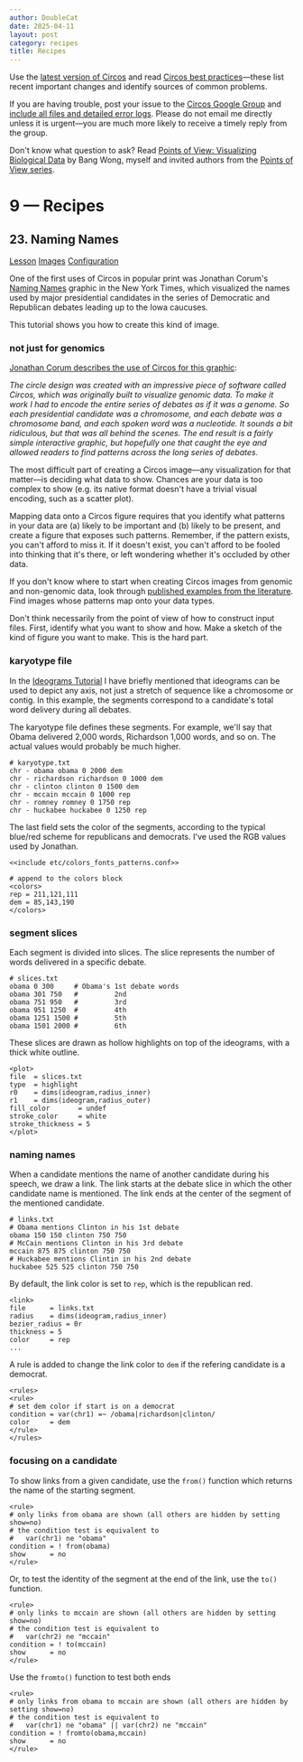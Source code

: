 ```yaml
---
author: DoubleCat
date: 2025-04-11
layout: post
category: recipes
title: Recipes
---
```


Use the [latest version of Circos](/software/download/circos/) and read
[Circos best
practices](/documentation/tutorials/reference/best_practices/)—these list
recent important changes and identify sources of common problems.

If you are having trouble, post your issue to the [Circos Google
Group](https://groups.google.com/group/circos-data-visualization) and [include
all files and detailed error logs](/support/support/). Please do not email me
directly unless it is urgent—you are much more likely to receive a timely
reply from the group.

Don't know what question to ask? Read [Points of View: Visualizing Biological
Data](https://www.nature.com/nmeth/journal/v9/n12/full/nmeth.2258.html) by
Bang Wong, myself and invited authors from the [Points of View
series](https://mk.bcgsc.ca/pointsofview).

# 9 — Recipes

## 23\. Naming Names

[Lesson](/documentation/tutorials/recipes/naming_names/lesson)
[Images](/documentation/tutorials/recipes/naming_names/images)
[Configuration](/documentation/tutorials/recipes/naming_names/configuration)

One of the first uses of Circos in popular print was Jonathan Corum's [Naming
Names](https://www.nytimes.com/interactive/2007/12/15/us/politics/DEBATE.html)
graphic in the New York Times, which visualized the names used by major
presidential candidates in the series of Democratic and Republican debates
leading up to the Iowa caucuses.

This tutorial shows you how to create this kind of image.

### not just for genomics

[Jonathan Corum describes the use of Circos for this
graphic](https://www.nytimes.com/2008/02/25/business/media/25asktheeditors.html?pagewanted=5&_r=1):

_The circle design was created with an impressive piece of software called
Circos, which was originally built to visualize genomic data. To make it work
I had to encode the entire series of debates as if it was a genome. So each
presidential candidate was a chromosome, and each debate was a chromosome
band, and each spoken word was a nucleotide. It sounds a bit ridiculous, but
that was all behind the scenes. The end result is a fairly simple interactive
graphic, but hopefully one that caught the eye and allowed readers to find
patterns across the long series of debates._

The most difficult part of creating a Circos image—any visualization for that
matter—is deciding what data to show. Chances are your data is too complex to
show (e.g. its native format doesn't have a trivial visual encoding, such as a
scatter plot).

Mapping data onto a Circos figure requires that you identify what patterns in
your data are (a) likely to be important and (b) likely to be present, and
create a figure that exposes such patterns. Remember, if the pattern exists,
you can't afford to miss it. If it doesn't exist, you can't afford to be
fooled into thinking that it's there, or left wondering whether it's occluded
by other data.

If you don't know where to start when creating Circos images from genomic and
non-genomic data, look through [published examples from the
literature](/images/scientific_literature/). Find images whose patterns map
onto your data types.

Don't think necessarily from the point of view of how to construct input
files. First, identify what you want to show and how. Make a sketch of the
kind of figure you want to make. This is the hard part.

### karyotype file

In the [Ideograms Tutorial](/documentation/tutorials/ideograms/ideograms/) I
have briefly mentioned that ideograms can be used to depict any axis, not just
a stretch of sequence like a chromosome or contig. In this example, the
segments correspond to a candidate's total word delivery during all debates.

The karyotype file defines these segments. For example, we'll say that Obama
delivered 2,000 words, Richardson 1,000 words, and so on. The actual values
would probably be much higher.

    
    
    # karyotype.txt
    chr - obama obama 0 2000 dem
    chr - richardson richardson 0 1000 dem
    chr - clinton clinton 0 1500 dem
    chr - mccain mccain 0 1000 rep
    chr - romney romney 0 1750 rep
    chr - huckabee huckabee 0 1250 rep
    

The last field sets the color of the segments, according to the typical
blue/red scheme for republicans and democrats. I've used the RGB values used
by Jonathan.

    
    
    <<include etc/colors_fonts_patterns.conf>>
    
    # append to the colors block
    <colors>
    rep = 211,121,111
    dem = 85,143,190
    </colors>
    

### segment slices

Each segment is divided into slices. The slice represents the number of words
delivered in a specific debate.

    
    
    # slices.txt
    obama 0 300     # Obama's 1st debate words
    obama 301 750   #         2nd
    obama 751 950   #         3rd
    obama 951 1250  #         4th
    obama 1251 1500 #         5th
    obama 1501 2000 #         6th
    

These slices are drawn as hollow highlights on top of the ideograms, with a
thick white outline.

    
    
    <plot>
    file  = slices.txt
    type  = highlight
    r0    = dims(ideogram,radius_inner)
    r1    = dims(ideogram,radius_outer)
    fill_color       = undef
    stroke_color     = white
    stroke_thickness = 5
    </plot>
    

### naming names

When a candidate mentions the name of another candidate during his speech, we
draw a link. The link starts at the debate slice in which the other candidate
name is mentioned. The link ends at the center of the segment of the mentioned
candidate.

    
    
    # links.txt
    # Obama mentions Clinton in his 1st debate
    obama 150 150 clinton 750 750
    # McCain mentions Clinton in his 3rd debate
    mccain 875 875 clinton 750 750
    # Huckabee mentions Clintin in his 2nd debate
    huckabee 525 525 clinton 750 750
    

By default, the link color is set to `rep`, which is the republican red.

    
    
    <link>
    file      = links.txt
    radius    = dims(ideogram,radius_inner)
    bezier_radius = 0r
    thickness = 5
    color     = rep 
    ...
    

A rule is added to change the link color to `dem` if the refering candidate is
a democrat.

    
    
    <rules>
    <rule>
    # set dem color if start is on a democrat
    condition = var(chr1) =~ /obama|richardson|clinton/
    color     = dem
    </rule>
    </rules>
    

### focusing on a candidate

To show links from a given candidate, use the `from()` function which returns
the name of the starting segment.

    
    
    <rule>
    # only links from obama are shown (all others are hidden by setting show=no)
    # the condition test is equivalent to
    #   var(chr1) ne "obama"
    condition = ! from(obama)  
    show      = no
    </rule>
    

Or, to test the identity of the segment at the end of the link, use the `to()`
function.

    
    
    <rule>
    # only links to mccain are shown (all others are hidden by setting show=no)
    # the condition test is equivalent to
    #   var(chr2) ne "mccain"
    condition = ! to(mccain)
    show      = no
    </rule>
    

Use the `fromto()` function to test both ends

    
    
    <rule>
    # only links from obama to mccain are shown (all others are hidden by setting show=no)
    # the condition test is equivalent to
    #   var(chr1) ne "obama" || var(chr2) ne "mccain"
    condition = ! fromto(obama,mccain)
    show      = no
    </rule>
    

